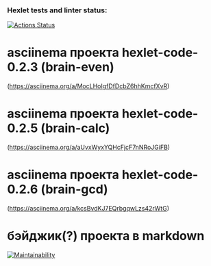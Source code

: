### Hexlet tests and linter status:
[![Actions Status](https://github.com/OLVOS/python-project-49/actions/workflows/hexlet-check.yml/badge.svg)](https://github.com/OLVOS/python-project-49/actions)

# asciinema проекта hexlet-code-0.2.3 (brain-even)
(https://asciinema.org/a/MocLHoIgfDfDcbZ6hhKmcfXvR)
# asciinema проекта hexlet-code-0.2.5 (brain-calc)
(https://asciinema.org/a/aUvxWyxYQHcFjcF7nNRoJGiFB)
# asciinema проекта hexlet-code-0.2.6 (brain-gcd)
(https://asciinema.org/a/kcsBvdKJ7EQrbgqwLzs42rWtG)

# бэйджик(?) проекта в markdown
[![Maintainability](https://api.codeclimate.com/v1/badges/5feb2538fa6db2eab02c/maintainability)](https://codeclimate.com/github/OLVOS/python-project-49/maintainability)

